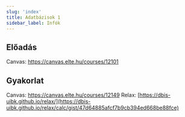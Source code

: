 ```yaml
---
slug: 'index'
title: Adatbázisok 1
sidebar_label: Infók
---
```


## Előadás
Canvas: https://canvas.elte.hu/courses/12101

## Gyakorlat
Canvas: https://canvas.elte.hu/courses/12149
Relax: [https://dbis-uibk.github.io/relax/](https://dbis-uibk.github.io/relax/calc/gist/47d64885afcf7b9cb394ed668be88fce)
<!--stackedit_data:
eyJoaXN0b3J5IjpbLTEyMDIyNTEzNzAsMjEwMTQ3ODgyMF19
-->